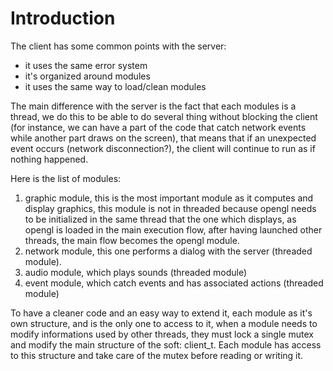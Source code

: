 # Introduction #

The client has some common points with the server:

  * it uses the same error system
  * it's organized around modules
  * it uses the same way to load/clean modules

The main difference with the server is the fact that each modules is a thread, we do this to be able to do several thing without blocking the client (for instance, we can have a part of the code that catch network events while another part draws on the screen), that means that if an unexpected event occurs (network disconnection?), the client will continue to run as if nothing happened.

Here is the list of modules:
  1. graphic module, this is the most important module as it computes and display graphics, this module is not in threaded because opengl needs to be initialized in the same thread that the one which displays, as opengl is loaded in the main execution flow, after having launched other threads, the main flow becomes the opengl module.
  1. network module, this one performs a dialog with the server (threaded module).
  1. audio module, which plays sounds (threaded module)
  1. event module, which catch events and has associated actions (threaded module)

To have a cleaner code and an easy way to extend it, each module as it's own structure, and is the only one to access to it, when a module needs to modify informations used by other threads, they must lock a single mutex and modify the main structure of the soft: client\_t.
Each module has access to this structure and take care of the mutex before reading or writing it.